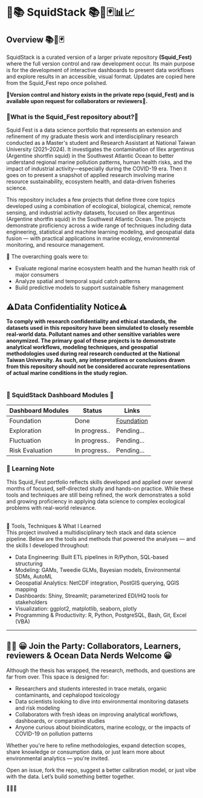 # 🦑📚 SquidStack 📚🦑🃏📊📈

## Overview 📚🦑🃏

SquidStack is a curated version of a larger private repository **(Squid_Fest)** where the full version control and raw development occur. Its main purpose is for the development of interactive dashboards to present data workflows and explore results in an accessible, visual format. Updates are copied here from the Squid_Fest repo once polished. 

**🛂Version control and history exists in the private repo (squid_Fest) and is available upon request for collaborators or reviewers🛂.** 


### **🤨What is the Squid_Fest repository about?🤨**

Squid Fest is a data science portfolio that represents an extension and refinement of my graduate thesis work and interdisciplinary research conducted as a Master's student and Research Assistant at National Taiwan University (2021–2024). It investigates the contamination of Illex argentinus (Argentine shortfin squid) in the Southwest Atlantic Ocean to better understand regional marine pollution patterns, human health risks, and the impact of industrial activity—especially during the COVID-19 era. Then it goes on to  present a snapshot of applied research involving marine resource sustainability, ecosystem health, and data-driven fisheries science. <br>

This repository includes a few projects that define three core topics developed using a combination of ecological, biological, chemical, remote sensing, and industrial activity datasets, focused on Illex argentinus (Argentine shortfin squid) in the Southwest Atlantic Ocean. The projects demonstrate proficiency across a wide range of techniques including data engineering, statistical and machine learning modeling, and geospatial data fusion — with practical applications in marine ecology, environmental monitoring, and resource management. <br>

🎯 The overarching goals were to: <br>
 - Evaluate regional marine ecosystem health and the human health risk of major consumers
 - Analyze spatial and temporal squid catch patterns
 - Build predictive models to support sustainable fishery management <br>


## **⚠️Data Confidentiality Notice⚠️** 
**To comply with research confidentiality and ethical standards, the datasets used in this repository have been simulated to closely resemble real-world data. Pollutant names and other sensitive variables were anonymized. The primary goal of these projects is to demonstrate analytical workflows, modeling techniques, and geospatial methodologies used during real research conducted at the National Taiwan University. As such, any interpretations or conclusions drawn from this repository should not be considered accurate representations of actual marine conditions in the study region.** <br><br>

### 📁 SquidStack Dashboard Modules 📁 <br>

| Dashboard Modules       |    Status        |  Links  | 
|-------------------------|------------------|---------------------|
| Foundation              |     Done         |<a href="https://github.com/Euchie23/SquidStack/tree/main/Foundation">Foundation</a>|
| Exploration             |  In progress..   | Pending...
| Fluctuation             |  In progress..   | Pending...
| Risk Evaluation         |  In progress..   | Pending...



 ### 🧠 Learning Note <br>
This Squid_Fest portfolio reflects skills developed and applied over several months of focused, self-directed study and hands-on practice. While these tools and techniques are still being refined, the work demonstrates a solid and growing proficiency in applying data science to complex ecological problems with real-world relevance. <br> <br>

🔧 Tools, Techniques & What I Learned <br>
This project involved a multidisciplinary tech stack and data science pipeline. Below are the tools and methods that powered the analyses — and the skills I developed throughout:
 - Data Engineering: Built ETL pipelines in R/Python, SQL-based structuring
 - Modeling: GAMs, Tweedie GLMs, Bayesian models, Environmental SDMs, AutoML
 - Geospatial Analytics: NetCDF integration, PostGIS querying, QGIS mapping
 - Dashboards: Shiny, Streamlit; parameterized EDI/HQ tools for stakeholders
 - Visualization: ggplot2, matplotlib, seaborn, plotly
 - Programming & Productivity: R, Python, PostgreSQL, Bash, Git, Excel (VBA)

---

## 🐙🎉 😀 Join the Party: Collaborators, Learners, reviewers & Ocean Data Nerds Welcome 😀

Although the thesis has wrapped, the research, methods, and questions are far from over. This space is designed for:

- Researchers and students interested in trace metals, organic contaminants, and cephalopod toxicology
- Data scientists looking to dive into environmental monitoring datasets and risk modeling
- Collaborators with fresh ideas on improving analytical workflows, dashboards, or comparative studies
- Anyone curious about bioindicators, marine ecology, or the impacts of COVID-19 on pollution patterns

Whether you're here to refine methodologies, expand detection scopes, share knowledge or consumption data, or just learn more about environmental analytics — you're invited.

Open an issue, fork the repo, suggest a better calibration model, or just vibe with the data. Let’s build something better together.

🧪💡🐙 

